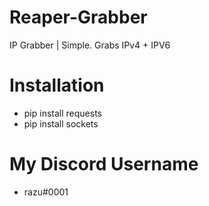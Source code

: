 # Reaper-Grabber
IP Grabber | Simple. Grabs IPv4 + IPV6

# Installation
- pip install requests
- pip install sockets

# My Discord Username
- razu#0001
